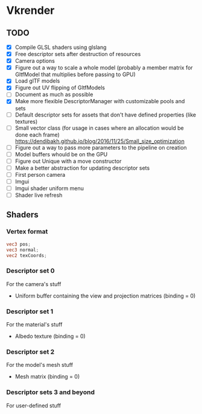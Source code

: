 # Vkrender

## TODO
- [x] Compile GLSL shaders using glslang
- [x] Free descriptor sets after destruction of resources
- [x] Camera options
- [x] Figure out a way to scale a whole model (probably a member
      matrix for GltfModel that multiplies before passing to GPU)
- [x] Load glTF models
- [x] Figure out UV flipping of GltfModels
- [ ] Document as much as possible
- [x] Make more flexible DescriptorManager with customizable pools and sets
- [ ] Default descriptor sets for assets that don't have defined properties (like textures)
- [ ] Small vector class (for usage in cases where an allocation would be done each frame)
  https://dendibakh.github.io/blog/2016/11/25/Small_size_optimization
- [ ] Figure out a way to pass more parameters to the pipeline on creation
- [ ] Model buffers whould be on the GPU
- [ ] Figure out Unique with a move constructor
- [ ] Make a better abstraction for updating descriptor sets
- [ ] First person camera
- [ ] Imgui
- [ ] Imgui shader uniform menu
- [ ] Shader live refresh

## Shaders

### Vertex format
```glsl
vec3 pos;
vec3 normal;
vec2 texCoords;
```

### Descriptor set 0
For the camera's stuff
- Uniform buffer containing the view and projection matrices (binding = 0)

### Descriptor set 1
For the material's stuff
- Albedo texture (binding = 0)

### Descriptor set 2
For the model's mesh stuff
- Mesh matrix (binding = 0)

### Descriptor sets 3 and beyond
For user-defined stuff
